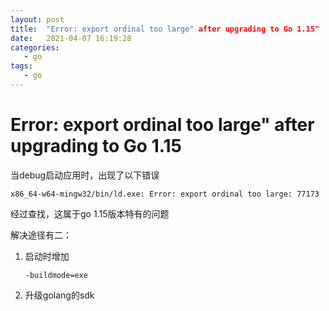 ```yaml
---
layout: post
title:  "Error: export ordinal too large" after upgrading to Go 1.15"
date:   2021-04-07 16:19:28
categories: 
   - go
tags:
   - go
---
```


# Error: export ordinal too large" after upgrading to Go 1.15

当debug启动应用时，出现了以下错误

```
x86_64-w64-mingw32/bin/ld.exe: Error: export ordinal too large: 77173
```

经过查找，这属于go 1.15版本特有的问题

解决途径有二：

1. 启动时增加
   ```
   -buildmode=exe
   ```
2. 升级golang的sdk